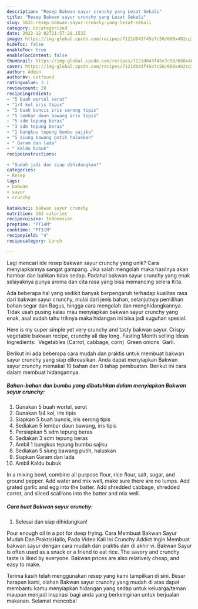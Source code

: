 ```yaml
---
description: "Resep Bakwan sayur crunchy yang Lezat Sekali"
title: "Resep Bakwan sayur crunchy yang Lezat Sekali"
slug: 1631-resep-bakwan-sayur-crunchy-yang-lezat-sekali
category: Uncategorized
date: 2022-12-02T21:57:28.153Z
image: https://img-global.cpcdn.com/recipes/7121d043f45e7c50/680x482cq70/bakwan-sayur-crunchy-foto-resep-utama.jpg
hideToc: false
enableToc: true
enableTocContent: false
thumbnail: https://img-global.cpcdn.com/recipes/7121d043f45e7c50/680x482cq70/bakwan-sayur-crunchy-foto-resep-utama.jpg
cover: https://img-global.cpcdn.com/recipes/7121d043f45e7c50/680x482cq70/bakwan-sayur-crunchy-foto-resep-utama.jpg
author: Admin
authorAv: notfound
ratingvalue: 3.1
reviewcount: 20
recipeingredient:
- "5 buah wortel serut"
- "1/4 kol iris tipis"
- "5 buah buncis iris serong tipis"
- "5 lembar daun bawang iris tipis"
- "5 sdm tepung beras"
- "3 sdm tepung beras"
- "1 bungkus tepung bumbu sajiku"
- "5 siung bawang putih haluskan"
- " Garam dan lada"
- " Kaldu bubuk"
recipeinstructions:

- "Sudah jadi dan siap dihidangkan!"
categories:
- Resep
tags:
- bakwan
- sayur
- crunchy

katakunci: bakwan sayur crunchy 
nutrition: 163 calories
recipecuisine: Indonesian
preptime: "PT14M"
cooktime: "PT31M"
recipeyield: "4"
recipecategory: Lunch

---
```





Lagi mencari ide resep bakwan sayur crunchy yang unik? Cara menyiapkannya sangat gampang. Jika salah mengolah maka hasilnya akan hambar dan bahkan tidak sedap. Padahal bakwan sayur crunchy yang enak selayaknya punya aroma dan cita rasa yang bisa memancing selera Kita.





Ada beberapa hal yang sedikit banyak berpengaruh terhadap kualitas rasa dari bakwan sayur crunchy, mulai dari jenis bahan, selanjutnya pemilihan bahan segar dan Bagus, hingga cara mengolah dan menghidangkannya. Tidak usah pusing kalau mau menyiapkan bakwan sayur crunchy yang enak,      asal sudah tahu triknya maka hidangan ini bisa jadi suguhan spesial.














Here is my super simple yet very crunchy and tasty bakwan sayur. Crispy vegetable bakwan recipe, crunchy all day long. Fasting Month selling ideas Ingredients: ︎ Vegetables (Carrot, cabbage, corn) ︎ Green onions ︎ Garli.






Berikut ini ada beberapa cara mudah dan praktis untuk membuat bakwan sayur crunchy yang siap dikreasikan. Anda dapat menyiapkan Bakwan sayur crunchy memakai 10 bahan dan 0 tahap pembuatan. Berikut ini cara dalam membuat hidangannya.

<!--inarticleads1-->

##### Bahan-bahan dan bumbu yang dibutuhkan dalam menyiapkan Bakwan sayur crunchy:

1. Gunakan 5 buah wortel, serut
1. Gunakan 1/4 kol, iris tipis
1. Siapkan 5 buah buncis, iris serong tipis
1. Sediakan 5 lembar daun bawang, iris tipis
1. Persiapkan 5 sdm tepung beras
1. Sediakan 3 sdm tepung beras
1. Ambil 1 bungkus tepung bumbu sajiku
1. Sediakan 5 siung bawang putih, haluskan
1. Siapkan  Garam dan lada
1. Ambil  Kaldu bubuk


In a mixing bowl, combine all purpose flour, rice flour, salt, sugar, and ground pepper. Add water and mix well, make sure there are no lumps. Add grated garlic and egg into the batter. Add shredded cabbage, shredded carrot, and sliced scallions into the batter and mix well. 

<!--inarticleads2-->

##### Cara buat Bakwan sayur crunchy:


1. Selesai dan siap dihidangkan!

Pour enough oil in a pot for deep frying. Cara Membuat Bakwan Sayur Mudah Dan PraktisHallo, Pada Video Kali Ini Crunchy Addict Ingin Membuat bakwan sayur dengan cara mudah dan praktis dan di akhir vi. Bakwan Sayur is often used as a snack or a friend to eat rice. The savory and crunchy taste is liked by everyone. Bakwan prices are also relatively cheap, and easy to make. 

Terima kasih telah menggunakan resep yang kami tampilkan di sini. Besar harapan kami, olahan Bakwan sayur crunchy yang mudah di atas dapat membantu kamu menyiapkan hidangan yang sedap untuk keluarga/teman maupun menjadi inspirasi bagi anda yang berkeinginan untuk berjualan makanan. Selamat mencoba!
